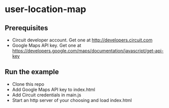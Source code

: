 # user-location-map

## Prerequisites
 - Circuit developer account. Get one at http://developers.circuit.com
 - Google Maps API key. Get one at https://developers.google.com/maps/documentation/javascript/get-api-key

## Run the example
 - Clone this repo
 - Add Google Maps API key to index.html
 - Add Circuit credentials in main.js
 - Start an http server of your choosing and load index.html